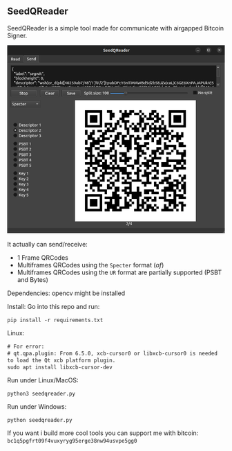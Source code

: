 SeedQReader
---

SeedQReader is a simple tool made for communicate with airgapped Bitcoin Signer.

![SeedQReader](screenshot.png)

It actually can send/receive:
- 1 Frame QRCodes
- Multiframes QRCodes using the `Specter` format (_of_)
- Multiframes QRCodes using the `UR` format are partially supported (PSBT and Bytes)

Dependencies:
opencv might be installed

Install:
Go into this repo and run:
```
pip install -r requirements.txt 
```

Linux:
```
# For error:
# qt.qpa.plugin: From 6.5.0, xcb-cursor0 or libxcb-cursor0 is needed to load the Qt xcb platform plugin.
sudo apt install libxcb-cursor-dev
```

Run under Linux/MacOS:
```
python3 seedqreader.py
```

Run under Windows:
```
python seedqreader.py
```

If you want i build more cool tools you can support me with bitcoin:
`bc1q5pgfrt09f4vuxyryg95erge38nw94usvpe5gg0`

